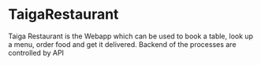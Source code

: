 # TaigaRestaurant
Taiga Restaurant is the Webapp which can be used to book a table, look up a menu, order food and get it delivered. Backend of the processes are controlled by API
